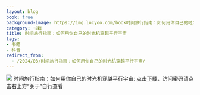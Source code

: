 ```yaml
---
layout: blog
book: true
background-image: https://img.locyoo.com/book时间旅行指南：如何用你自己的时光机穿越平行宇宙.jpg
category: 书籍
title: 时间旅行指南：如何用你自己的时光机穿越平行宇宙
tags:
- 书籍
- 科普
redirect_from:
  - /2024/03/时间旅行指南：如何用你自己的时光机穿越平行宇宙/
---
```

![](https://img.locyoo.com/book时间旅行指南：如何用你自己的时光机穿越平行宇宙.jpg)
时间旅行指南：如何用你自己的时光机穿越平行宇宙: <a name = "ref1" href="https://url18.ctfile.com/f/50983618-1380049228-fb5d3c?p=3619">点击下载</a>，访问密码请点击右上方“关于”自行查看
